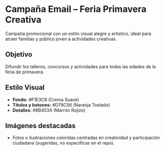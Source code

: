 # Campaña Email – Feria Primavera Creativa

Campaña promocional con un estilo visual alegre y artístico, ideal para atraer familias y público joven a actividades creativas.

## Objetivo
Difundir los talleres, concursos y actividades para todas las edades de la feria de primavera.

## Estilo Visual
- **Fondo:** #F1E3C8 (Crema Suave)
- **Títulos y botones:** #D79C56 (Naranja Tostado)
- **Detalles:** #8B453A (Marrón Rojizo)

## Imágenes destacadas
- Fotos o ilustraciones coloridas centradas en creatividad y participación ciudadana (sugeridas, no específicas en el repo).
